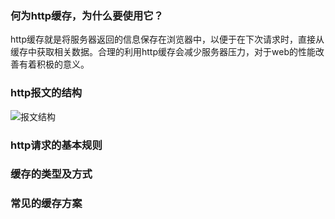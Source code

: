 ### 何为http缓存，为什么要使用它？
http缓存就是将服务器返回的信息保存在浏览器中，以便于在下次请求时，直接从缓存中获取相关数据。合理的利用http缓存会减少服务器压力，对于web的性能改善有着积极的意义。
### http报文的结构
![报文结构]()

### http请求的基本规则

### 缓存的类型及方式

### 常见的缓存方案

